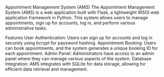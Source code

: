 Appointment Management System (AMS)
The Appointment Management System (AMS) is a web application built with Flask, a lightweight WSGI web application framework in Python. This system allows users to manage appointments, sign up for accounts, log in, and perform various administrative tasks.

Features
User Authentication: Users can sign up for accounts and log in securely using bcrypt for password hashing.
Appointment Booking: Users can book appointments, and the system generates a unique booking ID for each appointment.
Admin Panel: Administrators have access to an admin panel where they can manage various aspects of the system.
Database Integration: AMS integrates with SQLite for data storage, allowing for efficient data retrieval and management.
